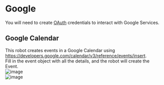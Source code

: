 # Google

You will need to create [OAuth](https://en.wikipedia.org/wiki/OAuth) credentials to interact with Google Services.
## Google Calendar
This robot creates events in a Google Calendar using https://developers.google.com/calendar/v3/reference/events/insert.  
Fill in the event object with all the details, and the robot will create the Event.  
![image](https://user-images.githubusercontent.com/47416964/116400306-2f43d700-a82a-11eb-864a-d944ed3e851d.png)  
![image](https://user-images.githubusercontent.com/47416964/116400355-3c60c600-a82a-11eb-8851-2532494068c3.png)
